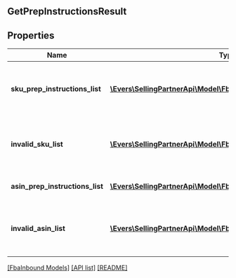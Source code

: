 ## GetPrepInstructionsResult

## Properties

Name | Type | Description | Notes
------------ | ------------- | ------------- | -------------
**sku_prep_instructions_list** | [**\Evers\SellingPartnerApi\Model\FbaInbound\SKUPrepInstructions[]**](SKUPrepInstructions.md) | A list of SKU labeling requirements and item preparation instructions. | [optional]
**invalid_sku_list** | [**\Evers\SellingPartnerApi\Model\FbaInbound\InvalidSKU[]**](InvalidSKU.md) | A list of invalid SKU values and the reason they are invalid. | [optional]
**asin_prep_instructions_list** | [**\Evers\SellingPartnerApi\Model\FbaInbound\ASINPrepInstructions[]**](ASINPrepInstructions.md) | A list of item preparation instructions. | [optional]
**invalid_asin_list** | [**\Evers\SellingPartnerApi\Model\FbaInbound\InvalidASIN[]**](InvalidASIN.md) | A list of invalid ASIN values and the reasons they are invalid. | [optional]

[[FbaInbound Models]](../) [[API list]](../../Api) [[README]](../../../README.md)
